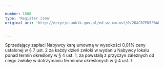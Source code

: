```yaml
---

number: 1808
type: 'Register item'
original_uri: 'http://decyzje.uokik.gov.pl/nd_wz_um.nsf/0/2DACB7ED5F6AF8B0C12576930047499D?OpenDocument'


---
```


Sprzedający zapłaci Nabywcy karę umowną w wysokości 0,01% ceny ustalonej w § 7 ust. 2 za każdy dzień zwłoki w wydaniu Nabywcy lokalu ponad termin określony w § 4 ust. 1, za powstałą z przyczyn zależnych od niego zwłokę w dotrzymaniu terminów określonych w § 4 ust. 1.
